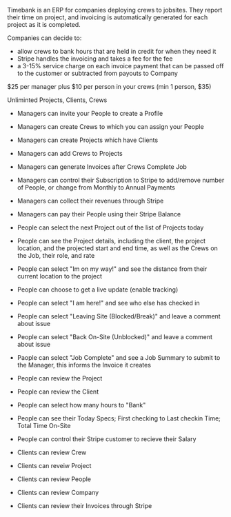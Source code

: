 Timebank is an ERP for companies deploying crews to jobsites. They report their time on project, and invoicing is automatically generated for each project as it is completed. 

Companies can decide to:
- allow crews to bank hours that are held in credit for when they need it
- Stripe handles the invoicing and takes a fee for the fee
- a 3-15% service charge on each invoice payment that can be passed off to the customer or subtracted from payouts to Company

$25 per manager plus $10 per person in your crews (min 1 person, $35)

Unliminted Projects, Clients, Crews

- Managers can invite your People to create a Profile
- Managers can create Crews to which you can assign your People
- Managers can create Projects which have Clients
- Managers can add Crews to Projects
- Managers can generate Invoices after Crews Complete Job
- Managers can control their Subscription to Stripe to add/remove number of People, or change from Monthly to Annual Payments
- Managers can collect their revenues through Stripe
- Managers can pay their People using their Stripe Balance

- People can select the next Project out of the list of Projects today
- People can see the Project details, including the client, the project location, and the projected start and end time, as well as the Crews on the Job, their role, and rate
- People can select "Im on my way!" and see the distance from their current location to the project
- People can choose to get a live update (enable tracking)
- People can select "I am here!" and see who else has checked in
- People can select "Leaving Site (Blocked/Break)" and leave a comment about issue
- People can select "Back On-Site (Unblocked)" and leave a comment about issue
- Paople can select "Job Complete" and see a Job Summary to submit to the Manager, this informs the Invoice it creates
- People can review the Project
- People can review the Client
- People can select how many hours to "Bank"
- People can see their Today Specs; First checking to Last checkin Time; Total Time On-Site
- People can control their Stripe customer to recieve their Salary

- Clients can review Crew
- Clients can reveiw Project
- Clients can review People
- Clients can review Company
- Clients can review their Invoices through Stripe
